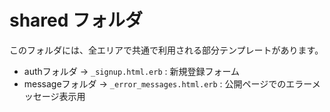 # shared フォルダ

このフォルダには、全エリアで共通で利用される部分テンプレートがあります。

- authフォルダ -> `_signup.html.erb` : 新規登録フォーム
- messageフォルダ -> `_error_messages.html.erb` : 公開ページでのエラーメッセージ表示用